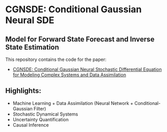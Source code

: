 # CGNSDE: Conditional Gaussian Neural SDE

## Model for Forward State Forecast and Inverse State Estimation

This repository contains the code for the paper:
- [CGNSDE: Conditional Gaussian Neural Stochastic Differential Equation for Modeling Complex Systems and Data Assimilation
](https://arxiv.org/abs/2404.06749)

## Highlights:
- Machine Learning + Data Assimilation
 (Neural Network + Conditional-Gaussian Filter)
- Stochastic Dynamical Systems
- Uncertainty Quantification
- Causal Inference
